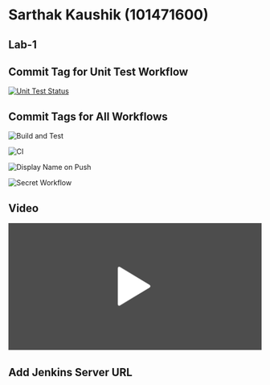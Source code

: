 Sarthak Kaushik (101471600)
============================


Lab-1
------

Commit Tag for Unit Test Workflow
-----------------------------------

[![Unit Test Status](https://github.com/saki-osive/4033-DevOpsAndBlockchainAdministration/workflows/CI/badge.svg)](https://github.com/saki-osive/4033-DevOpsAndBlockchainAdministration/actions)


Commit Tags for All Workflows
-----------------------------------

![Build and Test](https://github.com/saki-osive/4033-DevOpsAndBlockchainAdministration/actions/workflows/build-and-test-npm.yml/badge.svg)

![CI](https://github.com/saki-osive/4033-DevOpsAndBlockchainAdministration/actions/workflows/ci.yml/badge.svg)

![Display Name on Push](https://github.com/saki-osive/4033-DevOpsAndBlockchainAdministration/actions/workflows/display-name.yml/badge.svg)

![Secret Workflow](https://github.com/saki-osive/4033-DevOpsAndBlockchainAdministration/actions/workflows/secret.yml/badge.svg)


Video 
-------

[![Watch the video](video/video_thumbnail.png)](video/Lab-1.mp4)



Add Jenkins Server URL
------------------------